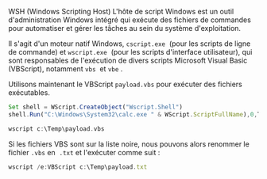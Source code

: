 WSH (Windows Scripting Host) L'hôte de script Windows est un outil d'administration Windows intégré qui exécute des fichiers de commandes pour automatiser et gérer les tâches au sein du système d'exploitation.

Il s'agit d'un moteur natif Windows, `cscript.exe`  (pour les scripts de ligne de commande) et `wscript.exe`  (pour les scripts d'interface utilisateur), qui sont responsables de l'exécution de divers scripts Microsoft Visual Basic (VBScript), notamment `vbs`  et `vbe` .

Utilisons maintenant le VBScript `payload.vbs` pour exécuter des fichiers exécutables.

```js
Set shell = WScript.CreateObject("Wscript.Shell")
shell.Run("C:\Windows\System32\calc.exe " & WScript.ScriptFullName),0,True
```

```c
wscript c:\Temp\payload.vbs
```


Si les fichiers VBS sont sur la liste noire, nous pouvons alors renommer le fichier `.vbs` en  `.txt` et l'exécuter comme suit :

```js
wscript /e:VBScript c:\Temp\payload.txt
```
